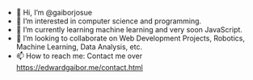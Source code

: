 - 👋 Hi, I’m @gaiborjosue
- 👀 I’m interested in computer science and programming.
- 🌱 I’m currently learning machine learning and very soon JavaScript.
- 💞️ I’m looking to collaborate on Web Development Projects, Robotics, Machine Learning, Data Analysis, etc. 
- 📫 How to reach me: Contact me over https://edwardgaibor.me/contact.html

<!---
gaiborjosue/gaiborjosue is a ✨ special ✨ repository because its `README.md` (this file) appears on your GitHub profile.
You can click the Preview link to take a look at your changes.
--->
